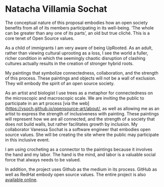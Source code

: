 # Natacha Villamia Sochat

The conceptual nature of this proposal embodies how an open society benefits from all of its members participating in its well-being. ‘The whole can be greater than any one of its parts’, an old but true cliché. This is a core tenet of Open Source values. 

As a child of immigrants I am very aware of being UpRooted. As an adult, rather than viewing cultural uprooting as a loss, I see the world a fuller, richer condition in which the seemingly chaotic disruption of clashing cultures actually results in the creation of stronger hybrid roots. 

My paintings that symbolize connectedness, collaboration, and the strength of this process. These paintings and objects will not be a wall of exclusion. They will embody the spirit of an open source society.

As an artist and biologist I use trees as a metaphor for connectedness on the microscopic and macroscopic scale.
We are inviting the public to participate in an art process [via the web](https://vsoch.github.io/opensource-art/about/, as well as allowing me as an artist to express the strength of inclusiveness with painting. These paintings will represent how we are all connected, and the strength of a society that does not build walls, but rather facilitates growth by inclusion. My collaborator Vanessa Sochat is a software engineer that embodies open source values. She will be creating the site where the public may participate in this inclusive event.

I am using crocheting as a connector to the paintings because it involves the hand and my labor. The hand is the mind, and labor is a valuable social force that always needs to be valued.

In addition, the project uses Github as the medium in its process. GitHub as well as RedHat embody open source values.
The entire project is also [available online](https://vsoch.github.io/opensource-art/).

